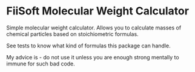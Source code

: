 # FiiSoft Molecular Weight Calculator

Simple molecular weight calculator. Allows you to calculate masses of chemical particles based on stoichiometric formulas.

See tests to know what kind of formulas this package can handle.

My advice is - do not use it unless you are enough strong mentally to immune for such bad code.